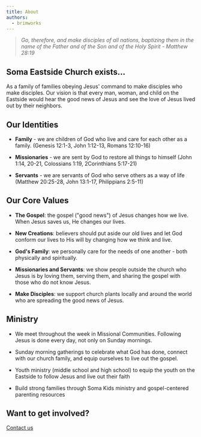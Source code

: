 ```yaml
---
title: About
authors:
  - brimworks
---
```


> _Go, therefore, and make disciples of all nations,
> baptizing them in the name of the Father and of
> the Son and of the Holy Spirit - Matthew 28:19_

## Soma Eastside Church exists...

As a family of families obeying Jesus' command to make disciples who make disciples.  Our vision is that every man, woman, and child on the Eastside would hear the good news of Jesus and see the love of Jesus lived out by their neighbors.

## Our Identities

- **Family** - we are children of God who live and care for each other as a family. (Genesis 12:1-3, John 1:12-13, Romans 12:10-16)

- **Missionaries** - we are sent by God to restore all things to himself (John 1:14, 20-21, Colossians 1:19, 2Corinthians 5:17-21)

- **Servants** - we are servants of God who serve others as a way of life (Matthew 20:25-28, John 13:1-17, Philippians 2:5-11)

## Our Core Values

- **The Gospel**: the gospel ("good news") of Jesus changes how we live.  When Jesus saves us, He changes our lives.

- **New Creations**: believers should put aside our old lives and let God conform our lives to His will by changing how we think and live.

- **God's Family**: we personally care for the needs of one another - both physically and spiritually.

- **Missionaries and Servants**: we show people outside the church who Jesus is by loving them, serving them, and sharing the gospel with those who do not know Jesus.

- **Make Disciples**: we support church plants locally and around the world who are spreading the good news of Jesus.

## Ministry

- We meet throughout the week in Missional Communities.  Following Jesus is done every day, not only on Sunday mornings.

- Sunday morning gatherings to celebrate what God has done, connect with our church family, and equip ourselves to live out the gospel.

- Youth ministry (middle school and high school) to equip the youth on the Eastside to follow Jesus and live out their faith

- Build strong families through Soma Kids ministry and gospel-centered parenting resources

## Want to get involved?

[Contact us](/contact-us)